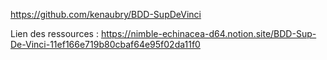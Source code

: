 https://github.com/kenaubry/BDD-SupDeVinci

Lien des ressources : https://nimble-echinacea-d64.notion.site/BDD-Sup-De-Vinci-11ef166e719b80cbaf64e95f02da11f0
